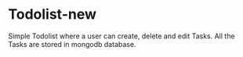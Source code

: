 # Todolist-new
Simple Todolist where a user can create, delete and edit Tasks.
All the Tasks are stored in mongodb database.
